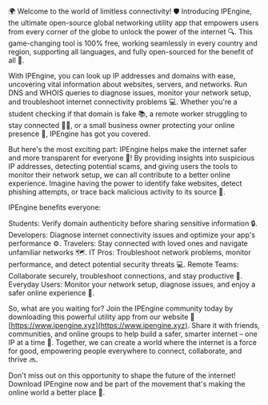 🌍 Welcome to the world of limitless connectivity! 🛡️ Introducing IPEngine, the ultimate open-source global networking utility app that empowers users from every corner of the globe to unlock the power of the internet 🔍. This game-changing tool is 100% free, working seamlessly in every country and region, supporting all languages, and fully open-sourced for the benefit of all 📡.

With IPEngine, you can look up IP addresses and domains with ease, uncovering vital information about websites, servers, and networks. Run DNS and WHOIS queries to diagnose issues, monitor your network setup, and troubleshoot internet connectivity problems 💻. Whether you're a student checking if that domain is fake 📚, a remote worker struggling to stay connected 🏃‍♀️, or a small business owner protecting your online presence 👥, IPEngine has got you covered.

But here's the most exciting part: IPEngine helps make the internet safer and more transparent for everyone 🚀! By providing insights into suspicious IP addresses, detecting potential scams, and giving users the tools to monitor their network setup, we can all contribute to a better online experience. Imagine having the power to identify fake websites, detect phishing attempts, or trace back malicious activity to its source 💪.

IPEngine benefits everyone:

Students: Verify domain authenticity before sharing sensitive information 🔒.
Developers: Diagnose internet connectivity issues and optimize your app's performance ⚙️.
Travelers: Stay connected with loved ones and navigate unfamiliar networks 🗺️.
IT Pros: Troubleshoot network problems, monitor performance, and detect potential security threats 💻.
Remote Teams: Collaborate securely, troubleshoot connections, and stay productive 👥.
Everyday Users: Monitor your network setup, diagnose issues, and enjoy a safer online experience 🌟.

So, what are you waiting for? Join the IPEngine community today by downloading this powerful utility app from our website 🔴 [https://www.ipengine.xyz](https://www.ipengine.xyz). Share it with friends, communities, and online groups to help build a safer, smarter internet – one IP at a time 🌈. Together, we can create a world where the internet is a force for good, empowering people everywhere to connect, collaborate, and thrive 🔜.

Don't miss out on this opportunity to shape the future of the internet! Download IPEngine now and be part of the movement that's making the online world a better place 🌟.